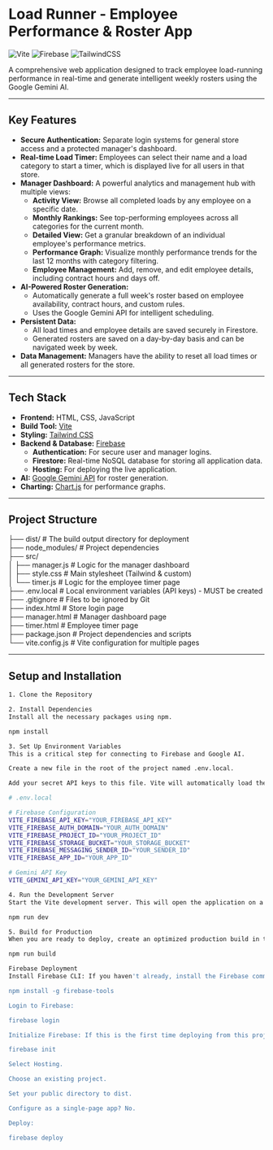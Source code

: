 # Load Runner - Employee Performance & Roster App

![Vite](https://img.shields.io/badge/vite-%23646CFF.svg?style=for-the-badge&logo=vite&logoColor=white)
![Firebase](https://img.shields.io/badge/firebase-%23039BE5.svg?style=for-the-badge&logo=firebase&logoColor=white)
![TailwindCSS](https://img.shields.io/badge/tailwindcss-%2338B2AC.svg?style=for-the-badge&logo=tailwind-css&logoColor=white)

A comprehensive web application designed to track employee load-running performance in real-time and generate intelligent weekly rosters using the Google Gemini AI.


---

## Key Features

* **Secure Authentication:** Separate login systems for general store access and a protected manager's dashboard.
* **Real-time Load Timer:** Employees can select their name and a load category to start a timer, which is displayed live for all users in that store.
* **Manager Dashboard:** A powerful analytics and management hub with multiple views:
    * **Activity View:** Browse all completed loads by any employee on a specific date.
    * **Monthly Rankings:** See top-performing employees across all categories for the current month.
    * **Detailed View:** Get a granular breakdown of an individual employee's performance metrics.
    * **Performance Graph:** Visualize monthly performance trends for the last 12 months with category filtering.
    * **Employee Management:** Add, remove, and edit employee details, including contract hours and days off.
* **AI-Powered Roster Generation:**
    * Automatically generate a full week's roster based on employee availability, contract hours, and custom rules.
    * Uses the Google Gemini API for intelligent scheduling.
* **Persistent Data:**
    * All load times and employee details are saved securely in Firestore.
    * Generated rosters are saved on a day-by-day basis and can be navigated week by week.
* **Data Management:** Managers have the ability to reset all load times or all generated rosters for the store.

---

## Tech Stack

* **Frontend:** HTML, CSS, JavaScript
* **Build Tool:** [Vite](https://vitejs.dev/)
* **Styling:** [Tailwind CSS](https://tailwindcss.com/)
* **Backend & Database:** [Firebase](https://firebase.google.com/)
    * **Authentication:** For secure user and manager logins.
    * **Firestore:** Real-time NoSQL database for storing all application data.
    * **Hosting:** For deploying the live application.
* **AI:** [Google Gemini API](https://ai.google.dev/) for roster generation.
* **Charting:** [Chart.js](https://www.chartjs.org/) for performance graphs.

---

## Project Structure



├── dist/              # The build output directory for deployment <br/>
├── node_modules/      # Project dependencies <br/>
├── src/ <br/>
│   ├── manager.js     # Logic for the manager dashboard <br/>
│   ├── style.css      # Main stylesheet (Tailwind & custom) <br/>
│   └── timer.js       # Logic for the employee timer page <br/>
├── .env.local         # Local environment variables (API keys) - MUST be created <br/>
├── .gitignore         # Files to be ignored by Git <br/>
├── index.html         # Store login page <br/>
├── manager.html       # Manager dashboard page <br/>
├── timer.html         # Employee timer page <br/>
├── package.json       # Project dependencies and scripts <br/>
└── vite.config.js     # Vite configuration for multiple pages <br/>


---

## Setup and Installation



```bash
1. Clone the Repository

2. Install Dependencies
Install all the necessary packages using npm.

npm install

3. Set Up Environment Variables
This is a critical step for connecting to Firebase and Google AI.

Create a new file in the root of the project named .env.local.

Add your secret API keys to this file. Vite will automatically load them. This file is included in .gitignore and should never be committed to your repository.

# .env.local

# Firebase Configuration
VITE_FIREBASE_API_KEY="YOUR_FIREBASE_API_KEY"
VITE_FIREBASE_AUTH_DOMAIN="YOUR_AUTH_DOMAIN"
VITE_FIREBASE_PROJECT_ID="YOUR_PROJECT_ID"
VITE_FIREBASE_STORAGE_BUCKET="YOUR_STORAGE_BUCKET"
VITE_FIREBASE_MESSAGING_SENDER_ID="YOUR_SENDER_ID"
VITE_FIREBASE_APP_ID="YOUR_APP_ID"

# Gemini API Key
VITE_GEMINI_API_KEY="YOUR_GEMINI_API_KEY"

4. Run the Development Server
Start the Vite development server. This will open the application on a local URL (e.g., http://localhost:5173) with hot-reloading enabled.

npm run dev

5. Build for Production
When you are ready to deploy, create an optimized production build in the dist/ folder.

npm run build

Firebase Deployment
Install Firebase CLI: If you haven't already, install the Firebase command-line tools globally.

npm install -g firebase-tools

Login to Firebase:

firebase login

Initialize Firebase: If this is the first time deploying from this project, initialize Firebase.

firebase init

Select Hosting.

Choose an existing project.

Set your public directory to dist.

Configure as a single-page app? No.

Deploy:

firebase deploy
